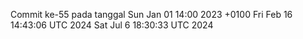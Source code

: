 Commit ke-55 pada tanggal Sun Jan 01 14:00 2023 +0100
Fri Feb 16 14:43:06 UTC 2024
Sat Jul  6 18:30:33 UTC 2024
